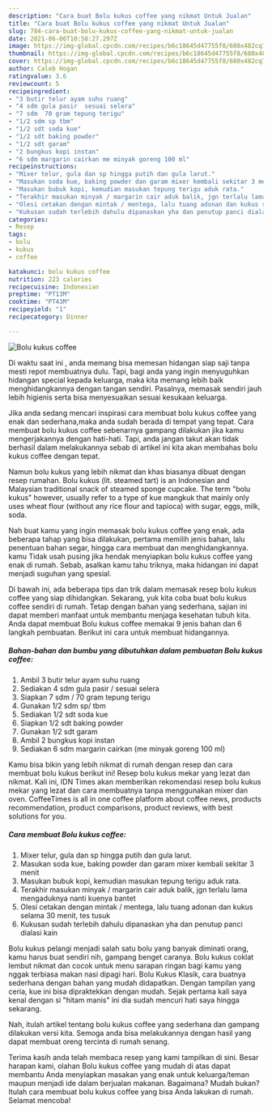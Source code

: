 ```yaml
---
description: "Cara buat Bolu kukus coffee yang nikmat Untuk Jualan"
title: "Cara buat Bolu kukus coffee yang nikmat Untuk Jualan"
slug: 784-cara-buat-bolu-kukus-coffee-yang-nikmat-untuk-jualan
date: 2021-06-06T10:58:27.297Z
image: https://img-global.cpcdn.com/recipes/b6c18645d47755f8/680x482cq70/bolu-kukus-coffee-foto-resep-utama.jpg
thumbnail: https://img-global.cpcdn.com/recipes/b6c18645d47755f8/680x482cq70/bolu-kukus-coffee-foto-resep-utama.jpg
cover: https://img-global.cpcdn.com/recipes/b6c18645d47755f8/680x482cq70/bolu-kukus-coffee-foto-resep-utama.jpg
author: Caleb Hogan
ratingvalue: 3.6
reviewcount: 5
recipeingredient:
- "3 butir telur ayam suhu ruang"
- "4 sdm gula pasir  sesuai selera"
- "7 sdm  70 gram tepung terigu"
- "1/2 sdm sp tbm"
- "1/2 sdt soda kue"
- "1/2 sdt baking powder"
- "1/2 sdt garam"
- "2 bungkus kopi instan"
- "6 sdm margarin cairkan me minyak goreng 100 ml"
recipeinstructions:
- "Mixer telur, gula dan sp hingga putih dan gula larut."
- "Masukan soda kue, baking powder dan garam mixer kembali sekitar 3 menit"
- "Masukan bubuk kopi, kemudian masukan tepung terigu aduk rata."
- "Terakhir masukan minyak / margarin cair aduk balik, jgn terlalu lama mengaduknya nanti kuenya bantet"
- "Olesi cetakan dengan mintak / mentega, lalu tuang adonan dan kukus selama 30 menit, tes tusuk"
- "Kukusan sudah terlebih dahulu dipanaskan yha dan penutup panci dialasi kain"
categories:
- Resep
tags:
- bolu
- kukus
- coffee

katakunci: bolu kukus coffee 
nutrition: 223 calories
recipecuisine: Indonesian
preptime: "PT13M"
cooktime: "PT43M"
recipeyield: "1"
recipecategory: Dinner

---
```



![Bolu kukus coffee](https://img-global.cpcdn.com/recipes/b6c18645d47755f8/680x482cq70/bolu-kukus-coffee-foto-resep-utama.jpg)

Di waktu  saat ini , anda memang bisa memesan hidangan siap saji tanpa mesti repot membuatnya dulu. Tapi, bagi anda yang ingin menyuguhkan hidangan special kepada keluarga, maka kita memang lebih baik menghidangkannya dengan tangan sendiri. Pasalnya, memasak sendiri jauh lebih higienis serta bisa menyesuaikan sesuai kesukaan keluarga.

Jika anda sedang mencari inspirasi cara membuat bolu kukus coffee yang enak dan sederhana,maka anda sudah berada di tempat yang tepat. Cara membuat bolu kukus coffee  sebenarnya gampang dilakukan jika kamu mengerjakannya dengan hati-hati. Tapi, anda jangan takut akan tidak berhasil dalam melakukannya 
sebab di artikel ini kita akan membahas bolu kukus coffee dengan tepat.  

Namun bolu kukus yang lebih nikmat dan khas biasanya dibuat dengan resep rumahan. Bolu kukus (lit. steamed tart) is an Indonesian and Malaysian traditional snack of steamed sponge cupcake. The term &#34;bolu kukus&#34; however, usually refer to a type of kue mangkuk that mainly only uses wheat flour (without any rice flour and tapioca) with sugar, eggs, milk, soda.

Nah buat kamu yang ingin memasak bolu kukus coffee yang enak, ada beberapa tahap yang bisa dilakukan, pertama memilih jenis bahan, lalu penentuan bahan segar, hingga cara membuat dan menghidangkannya. kamu Tidak usah pusing jika hendak menyiapkan bolu kukus coffee yang enak di rumah. Sebab, asalkan kamu  tahu triknya, maka hidangan ini dapat menjadi suguhan yang spesial.

Di bawah ini, ada beberapa tips dan trik dalam memasak resep bolu kukus coffee yang siap dihidangkan. Sekarang, yuk kita coba buat bolu kukus coffee sendiri di rumah. Tetap dengan bahan yang sederhana, sajian ini dapat memberi manfaat untuk membantu menjaga kesehatan tubuh kita. Anda dapat membuat Bolu kukus coffee memakai 9 jenis bahan dan 6 langkah pembuatan. Berikut ini cara untuk membuat hidangannya.

<!--inarticleads1-->

##### Bahan-bahan dan bumbu yang dibutuhkan dalam pembuatan Bolu kukus coffee:

1. Ambil 3 butir telur ayam suhu ruang
1. Sediakan 4 sdm gula pasir / sesuai selera
1. Siapkan 7 sdm / 70 gram tepung terigu
1. Gunakan 1/2 sdm sp/ tbm
1. Sediakan 1/2 sdt soda kue
1. Siapkan 1/2 sdt baking powder
1. Gunakan 1/2 sdt garam
1. Ambil 2 bungkus kopi instan
1. Sediakan 6 sdm margarin cairkan (me minyak goreng 100 ml)


Kamu bisa bikin yang lebih nikmat di rumah dengan resep dan cara membuat bolu kukus berikut ini! Resep bolu kukus mekar yang lezat dan nikmat. Kali ini, IDN Times akan memberikan rekomendasi resep bolu kukus mekar yang lezat dan cara membuatnya tanpa menggunakan mixer dan oven. CoffeeTimes is all in one coffee platform about coffee news, products recommendation, product comparisons, product reviews, with best solutions for you. 

<!--inarticleads2-->

##### Cara membuat Bolu kukus coffee:

1. Mixer telur, gula dan sp hingga putih dan gula larut.
1. Masukan soda kue, baking powder dan garam mixer kembali sekitar 3 menit
1. Masukan bubuk kopi, kemudian masukan tepung terigu aduk rata.
1. Terakhir masukan minyak / margarin cair aduk balik, jgn terlalu lama mengaduknya nanti kuenya bantet
1. Olesi cetakan dengan mintak / mentega, lalu tuang adonan dan kukus selama 30 menit, tes tusuk
1. Kukusan sudah terlebih dahulu dipanaskan yha dan penutup panci dialasi kain


Bolu kukus pelangi menjadi salah satu bolu yang banyak diminati orang, kamu harus buat sendiri nih, gampang benget caranya. Bolu kukus coklat lembut nikmat dan cocok untuk menu sarapan ringan bagi kamu yang nggak terbiasa makan nasi dipagi hari. Bolu Kukus Klasik, cara buatnya sederhana dengan bahan yang mudah didapatkan. Dengan tampilan yang ceria, kue ini bisa dipraktekkan dengan mudah. Sejak pertama kali saya kenal dengan si &#34;hitam manis&#34; ini dia sudah mencuri hati saya hingga sekarang. 

Nah, itulah artikel tentang  bolu kukus coffee  yang sederhana dan gampang dilakukan versi kita. Semoga anda bisa melakukannya dengan hasil yang dapat membuat oreng tercinta di rumah senang. 

Terima kasih anda telah membaca resep yang kami tampilkan di sini. Besar harapan kami, olahan  Bolu kukus coffee yang mudah di atas dapat membantu Anda menyiapkan masakan yang enak untuk keluarga/teman maupun menjadi ide dalam berjualan makanan. Bagaimana? Mudah bukan? Itulah cara membuat bolu kukus coffee yang bisa Anda lakukan di rumah. Selamat mencoba!

